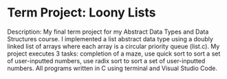 # Term Project: Loony Lists
Description: My final term project for my Abstract Data Types and Data Structures course. I implemented a list abstract data type using a doubly linked list of arrays where each array is a circular priority queue (list.c). My project executes 3 tasks: completion of a maze, use quick sort to sort a set of user-inputted numbers, use radix sort to sort a set of user-inputted numbers. All programs written in C using terminal and Visual Studio Code.
